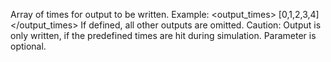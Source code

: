 

Array of times for output to be written. Example:
<output_times> [0,1,2,3,4] </output_times>
If defined, all other outputs are omitted.
Caution: Output is only written, if the predefined times are hit during simulation.
Parameter is optional.
